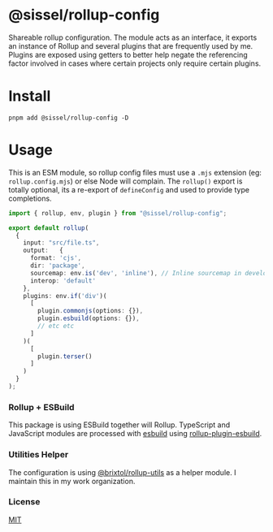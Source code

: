 # @sissel/rollup-config

Shareable rollup configuration. The module acts as an interface, it exports an instance of Rollup and several plugins that are frequently used by me. Plugins are exposed using getters to better help negate the referencing factor involved in cases where certain projects only require certain plugins.

# Install

```cli
pnpm add @sissel/rollup-config -D
```

# Usage

This is an ESM module, so rollup config files must use a `.mjs` extension (eg: `rollup.config.mjs`) or else Node will complain. The `rollup()` export is totally optional, its a re-export of `defineConfig` and used to provide type completions.

<!-- prettier-ignore -->
```ts
import { rollup, env, plugin } from "@sissel/rollup-config";

export default rollup(
  {
    input: "src/file.ts",
    output:   {
      format: 'cjs',
      dir: 'package',
      sourcemap: env.is('dev', 'inline'), // Inline sourcemap in development else false
      interop: 'default'
    },
    plugins: env.if('div')(
      [
        plugin.commonjs(options: {}),
        plugin.esbuild(options: {}),
        // etc etc
      ]
    )(
      [
        plugin.terser()
      ]
    )
  }
);
```

### Rollup + ESBuild

This package is using ESBuild together will Rollup. TypeScript and JavaScript modules are processed with [esbuild](https://esbuild.github.io/) using [rollup-plugin-esbuild](https://github.com/egoist/rollup-plugin-esbuild).

### Utilities Helper

The configuration is using [@brixtol/rollup-utils](https://github.com/BRIXTOL/rollup-utils) as a helper module. I maintain this in my work organization.

### License

[MIT](#LICENSE)
